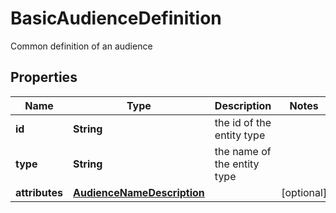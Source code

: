 

# BasicAudienceDefinition

Common definition of an audience

## Properties

Name | Type | Description | Notes
------------ | ------------- | ------------- | -------------
**id** | **String** | the id of the entity type | 
**type** | **String** | the name of the entity type | 
**attributes** | [**AudienceNameDescription**](AudienceNameDescription.md) |  |  [optional]



